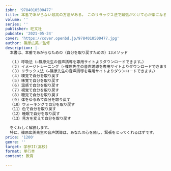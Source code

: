 ```yaml
---
isbn: '9784010500477'
title: 本番であがらない最高の方法がある。　このリラックス法で緊張がとけて心が楽になる。
volume: ''
series: ''
publisher: 旺文社
pubdate: '2021-05-24'
cover: 'https://cover.openbd.jp/9784010500477.jpg'
author: 篠原広美／監修
description: |-
  本書は、本番であがらなための（自分を取り戻すための）13メソッド

  （１）呼吸法（←篠原先生の音声誘導を専用サイトよりダウンロードできます。）　
  （２）イメージトレーニング（←篠原先生の音声誘導を専用サイトよりダウンロードできます。）　
  （３）リラックス法（←篠原先生の音声誘導を専用サイトよりダウンロードできます。）　
  （４）嗅覚で自分を取り戻す　
  （５）味覚で自分を取り戻す　
  （６）温感で自分を取り戻す　
  （７）視覚で自分を取り戻す　
  （８）聴覚で自分を取り戻す　
  （９）体をゆるめて自分を取り戻す　
  （10）ウォーキングで自分を取り戻す　
  （11）色で自分を取り戻す　
  （12）睡眠で自分を取り戻す　
  （13）見方を変えて自分を取り戻す　

  をくわしく解説します。
  特に、篠原広美先生の音声誘導は、あなたの心を癒し、緊張をとってくれるはずです。
price: '1200'
genre: ''
target: 学参II(高校)
format: 単行本
content: 教育

---
```

